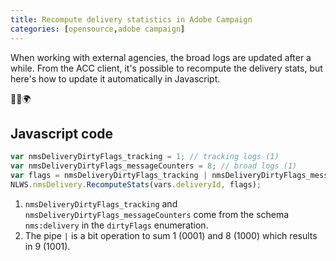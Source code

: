 ```yaml
---
title: Recompute delivery statistics in Adobe Campaign
categories: [opensource,adobe campaign]
---
```

When working with external agencies, the broad logs are updated after a while. From the ACC client, it's possible to recompute the delivery stats, but here's how to update it automatically in Javascript.
<p class="text-center">🐍👑🌍</p>
<!--more-->

## Javascript code

```js
var nmsDeliveryDirtyFlags_tracking = 1; // tracking logs (1)
var nmsDeliveryDirtyFlags_messageCounters = 8; // broad logs (1)
var flags = nmsDeliveryDirtyFlags_tracking | nmsDeliveryDirtyFlags_messageCounters; // bit operation (2)
NLWS.nmsDelivery.RecomputeStats(vars.deliveryId, flags);
```

1. `nmsDeliveryDirtyFlags_tracking` and `nmsDeliveryDirtyFlags_messageCounters` come from the schema `nms:delivery` in the `dirtyFlags` enumeration.
1. The pipe `|` is a bit operation to sum 1 (0001) and 8 (1000) which results in 9 (1001).
